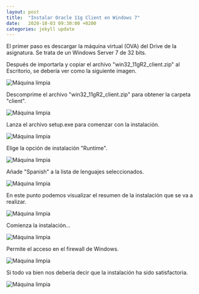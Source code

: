 ```yaml
---
layout: post
title:  "Instalar Oracle 11g Client en Windows 7"
date:   2020-10-03 09:30:00 +0200
categories: jekyll update
---
```

El primer paso es descargar la máquina virtual (OVA) del Drive de la asignatura. Se trata de un Windows Server 7 de 32 bits.

Después de importarla y copiar el archivo "win32_11gR2_client.zip" al Escritorio, se debería ver como la siguiente imagen.

![Máquina limpia](/assets/w7_oracle_instalacion/1.png)

Descomprime el archivo "win32_11gR2_client.zip" para obtener la carpeta "client".

![Máquina limpia](/assets/w7_oracle_instalacion/2.png)

Lanza el archivo setup.exe para comenzar con la instalación.

![Máquina limpia](/assets/w7_oracle_instalacion/3.png)

Elige la opción de instalación "Runtime".

![Máquina limpia](/assets/w7_oracle_instalacion/4.png)

Añade "Spanish" a la lista de lenguajes seleccionados.

![Máquina limpia](/assets/w7_oracle_instalacion/5.png)

En este punto podemos visualizar el resumen de la instalación que se va a realizar.

![Máquina limpia](/assets/w7_oracle_instalacion/6.png)

Comienza la instalación...

![Máquina limpia](/assets/w7_oracle_instalacion/7.png)

Permite el acceso en el firewall de Windows.

![Máquina limpia](/assets/w7_oracle_instalacion/8.png)

Si todo va bien nos debería decir que la instalación ha sido satisfactoria.

![Máquina limpia](/assets/w7_oracle_instalacion/9.png)
